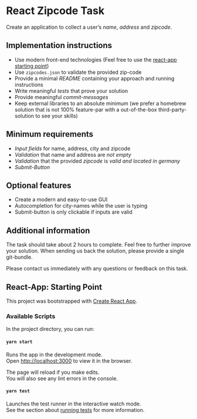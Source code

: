# React Zipcode Task

Create an application to collect a user’s *name*, *address* and *zipcode*.

## Implementation instructions
* Use modern front-end technologies (Feel free to use the [react-app starting point](##react-app:-starting-point))
* Use `zipcodes.json` to validate the provided zip-code
* Provide a minimal *README* containing your approach and running instructions
* Write meaningful *tests* that prove your solution
* Provide meaningful *commit-messages*
* Keep external libraries to an absolute minimum (we prefer a homebrew solution that is not 100% feature-par with a out-of-the-box third-party-solution to see your skills)

## Minimum requirements
* *Input fields* for name, address, city and zipcode
* *Validation* that name and address are *not empty*
* *Validation* that the provided *zipcode* is *valid and located in germany*
* *Submit-Button*

## Optional features
* Create a modern and easy-to-use GUI
* Autocompletion for city-names while the user is typing
* Submit-button is only clickable if inputs are valid

## Additional information
The task should take about 2 hours to complete. Feel free to further improve your solution.
When sending us back the solution, please provide a
single git-bundle. 

Please contact us immediately with any questions or feedback on this task. 


## React-App: Starting Point

This project was bootstrapped with [Create React App](https://github.com/facebook/create-react-app).

### Available Scripts

In the project directory, you can run:

#### `yarn start`

Runs the app in the development mode.<br />
Open [http://localhost:3000](http://localhost:3000) to view it in the browser.

The page will reload if you make edits.<br />
You will also see any lint errors in the console.

#### `yarn test`

Launches the test runner in the interactive watch mode.<br />
See the section about [running tests](https://facebook.github.io/create-react-app/docs/running-tests) for more information.

